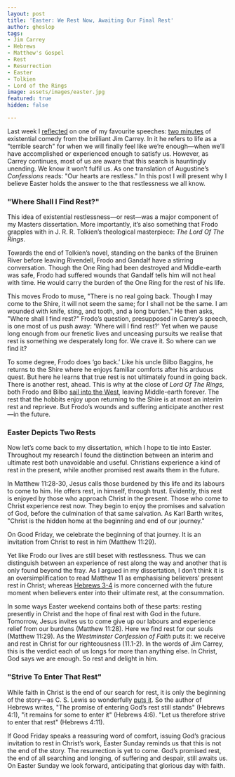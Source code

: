 ```yaml
---
layout: post
title: 'Easter: We Rest Now, Awaiting Our Final Rest'
author: gheslop
tags:
- Jim Carrey
- Hebrews
- Matthew's Gospel
- Rest
- Resurrection
- Easter
- Tolkien
- Lord of the Rings
image: assets/images/easter.jpg
featured: true
hidden: false

---
```

Last week I [reflected](https://rekindle.co.za/content/2022-04-07-jim-carrey-existentialism "Jim Carrey and Existential Dread") on one of my favourite speeches: [two minutes](https://www.youtube.com/watch?v=YHIZ0Rb7lv0 "Golden Globe Awards 2016") of existential comedy from the brilliant Jim Carrey. In it he refers to life as a "terrible search" for when we will finally feel like we’re enough—when we’ll have accomplished or experienced enough to satisfy us. However, as Carrey continues, most of us are aware that this search is hauntingly unending. We know it won’t fulfil us. As one translation of Augustine’s _Confessions_ reads: "Our hearts are restless." In this post I will present why I believe Easter holds the answer to the that restlessness we all know.

### "Where Shall I Find Rest?"

This idea of existential restlessness—or rest—was a major component of my Masters dissertation. More importantly, it’s also something that Frodo grapples with in J. R. R. Tolkien’s theological masterpiece: _The Lord Of The Rings_.

Towards the end of Tolkien’s novel, standing on the banks of the Bruinen River before leaving Rivendell, Frodo and Gandalf have a stirring conversation. Though the One Ring had been destroyed and Middle-earth was safe, Frodo had suffered wounds that Gandalf tells him will not heal with time. He would carry the burden of the One Ring for the rest of his life.

This moves Frodo to muse, "There is no real going back. Though I may come to the Shire, it will not seem the same; for I shall not be the same. I am wounded with knife, sting, and tooth, and a long burden." He then asks, "Where shall I find rest?" Frodo’s question, presupposed in Carrey’s speech, is one most of us push away: 'Where will I find rest?' Yet when we pause long enough from our frenetic lives and unceasing pursuits we realise that rest is something we desperately long for. We crave it. So where can we find it?

To some degree, Frodo does ‘go back.’ Like his uncle Bilbo Baggins, he returns to the Shire where he enjoys familiar comforts after his arduous quest. But here he learns that true rest is not ultimately found in going back. There is another rest, ahead. This is why at the close of _Lord Of The Rings_, both Frodo and Bilbo [sail into the West](https://rekindle.co.za/content/2021-01-13-tolkien-friendship-versus-marriage "Why Does Frodo leave Middle-earth?"), leaving Middle-earth forever. The rest that the hobbits enjoy upon returning to the Shire is at most an interim rest and reprieve. But Frodo’s wounds and suffering anticipate another rest—in the future.

### Easter Depicts Two Rests

Now let’s come back to my dissertation, which I hope to tie into Easter. Throughout my research I found the distinction between an interim and ultimate rest both unavoidable and useful. Christians experience a kind of rest in the present, while another promised rest awaits them in the future.

In Matthew 11:28-30, Jesus calls those burdened by this life and its labours to come to him. He offers rest, in himself, through trust. Evidently, this rest is enjoyed by those who approach Christ in the present. Those who come to Christ experience rest now. They begin to enjoy the promises and salvation of God, before the culmination of that same salvation. As Karl Barth writes, "Christ is the hidden home at the beginning and end of our journey."

On Good Friday, we celebrate the beginning of that journey. It is an invitation from Christ to rest in him (Matthew 11:29).

Yet like Frodo our lives are still beset with restlessness. Thus we can distinguish between an experience of rest along the way and another that is only found beyond the fray. As I argued in my dissertation, I don’t think it is an oversimplification to read Matthew 11 as emphasising believers’ present rest in Christ; whereas [Hebrews 3-4](https://rekindle.co.za/content/2021-02-23-sabbath-hebrews-4-9 "The Sabbath in Hebrews") is more concerned with the future moment when believers enter into their ultimate rest, at the consummation.

In some ways Easter weekend contains both of these parts: resting presently in Christ and the hope of final rest with God in the future. Tomorrow, Jesus invites us to come give up our labours and experience relief from our burdens (Matthew 11:28). Here we find rest for our souls (Matthew 11:29). As the _Westminster Confession of Faith_ puts it: we receive and rest in Christ for our righteousness (11.1-2). In the words of Jim Carrey, this is the verdict each of us longs for more than anything else. In Christ, God says we are enough. So rest and delight in him.

### "Strive To Enter That Rest"

While faith in Christ is the end of our search for rest, it is only the beginning of the story—as C. S. Lewis so wonderfully [puts it](https://rekindle.co.za/content/2019-10-15-the-last-battle-to-live-is-christ "Narnia: The Last Battle"). So the author of Hebrews writes, "The promise of entering God’s rest still stands" (Hebrews 4:1), "it remains for some to enter it" (Hebrews 4:6). "Let us therefore strive to enter that rest" (Hebrews 4:11).

If Good Friday speaks a reassuring word of comfort, issuing God’s gracious invitation to rest in Christ’s work, Easter Sunday reminds us that this is not the end of the story. The resurrection is yet to come. God’s promised rest, the end of all searching and longing, of suffering and despair, still awaits us. On Easter Sunday we look forward, anticipating that glorious day with faith.